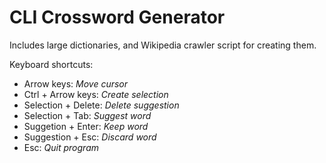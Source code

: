 # CLI Crossword Generator
Includes large dictionaries, and Wikipedia crawler script for creating them.

Keyboard shortcuts:
- Arrow keys: *Move cursor*
- Ctrl + Arrow keys: *Create selection*
- Selection + Delete: *Delete suggestion*
- Selection + Tab: *Suggest word*
- Suggetion + Enter: *Keep word*
- Suggestion + Esc: *Discard word*
- Esc: *Quit program*
